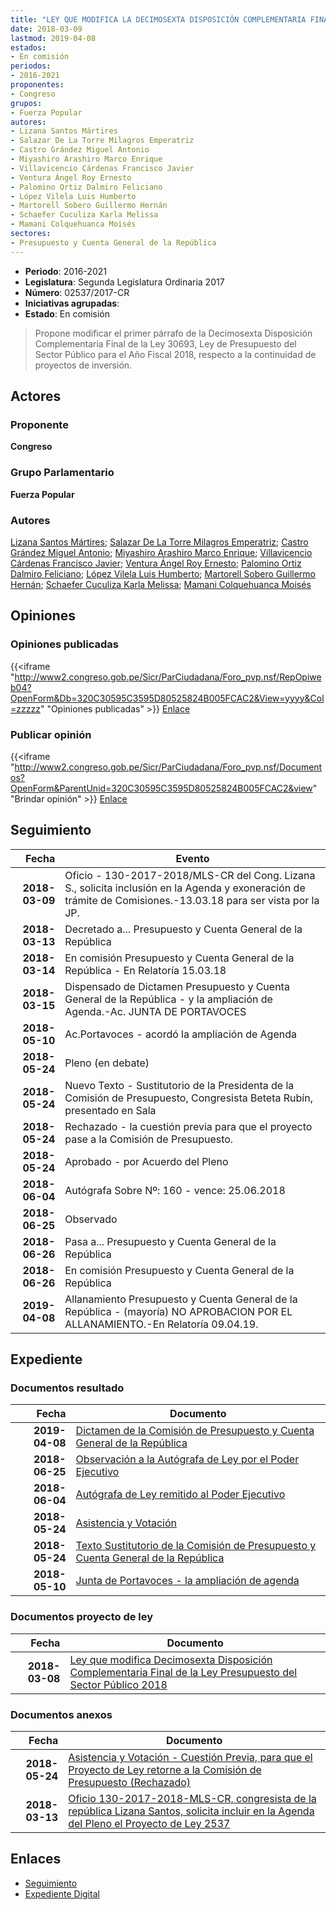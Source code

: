 ```yaml
---
title: "LEY QUE MODIFICA LA DECIMOSEXTA DISPOSICIÓN COMPLEMENTARIA FINAL DE LA LEY DE PRESUPUESTO DEL SECTOR PÚBLICO 2018"
date: 2018-03-09
lastmod: 2019-04-08
estados:
- En comisión
periodos:
- 2016-2021
proponentes:
- Congreso
grupos:
- Fuerza Popular
autores:
- Lizana Santos Mártires
- Salazar De La Torre Milagros Emperatriz
- Castro Grández Miguel Antonio
- Miyashiro Arashiro Marco Enrique
- Villavicencio Cárdenas Francisco Javier
- Ventura Ángel Roy Ernesto
- Palomino Ortiz Dalmiro Feliciano
- López Vilela Luis Humberto
- Martorell Sobero Guillermo Hernán
- Schaefer Cuculiza Karla Melissa
- Mamani Colquehuanca Moisés
sectores:
- Presupuesto y Cuenta General de la República
---
```

- **Periodo**: 2016-2021
- **Legislatura**: Segunda Legislatura Ordinaria 2017
- **Número**: 02537/2017-CR
- **Iniciativas agrupadas**: 
- **Estado**: En comisión

> Propone modificar el primer párrafo de la Decimosexta Disposición Complementaria Final de la Ley 30693, Ley de Presupuesto del Sector Público para el Año Fiscal 2018, respecto a la continuidad de proyectos de inversión.


## Actores

### Proponente

**Congreso**

### Grupo Parlamentario

**Fuerza Popular**

### Autores

[Lizana Santos Mártires](mailto:mailto:mlizana@congreso.gob.pe); [Salazar De La Torre Milagros Emperatriz](mailto:mailto:msalazard@congreso.gob.pe); [Castro Grández Miguel Antonio](mailto:mailto:macastro@congreso.gob.pe); [Miyashiro Arashiro Marco Enrique](mailto:mailto:mmiyashiro@congreso.gob.pe); [Villavicencio Cárdenas Francisco Javier](mailto:mailto:fvillavicencio@congreso.gob.pe); [Ventura Ángel Roy Ernesto](mailto:mailto:rventura@congreso.gob.pe); [Palomino Ortiz Dalmiro Feliciano](mailto:mailto:dfpalomino@congreso.gob.pe); [López Vilela Luis Humberto](mailto:mailto:llopezv@congreso.gob.pe); [Martorell Sobero Guillermo Hernán](mailto:mailto:gmartorell@congreso.gob.pe); [Schaefer Cuculiza Karla Melissa](mailto:mailto:kschaefer@congreso.gob.pe); [Mamani Colquehuanca Moisés](mailto:mailto:mmamani@congreso.gob.pe)

## Opiniones

### Opiniones publicadas

{{<iframe "http://www2.congreso.gob.pe/Sicr/ParCiudadana/Foro_pvp.nsf/RepOpiweb04?OpenForm&Db=320C30595C3595D80525824B005FCAC2&View=yyyy&Col=zzzzz" "Opiniones publicadas" >}}
[Enlace](http://www2.congreso.gob.pe/Sicr/ParCiudadana/Foro_pvp.nsf/RepOpiweb04?OpenForm&Db=320C30595C3595D80525824B005FCAC2&View=yyyy&Col=zzzzz)

### Publicar opinión

{{<iframe "http://www2.congreso.gob.pe/Sicr/ParCiudadana/Foro_pvp.nsf/Documentos?OpenForm&ParentUnid=320C30595C3595D80525824B005FCAC2&view" "Brindar opinión" >}}
[Enlace](http://www2.congreso.gob.pe/Sicr/ParCiudadana/Foro_pvp.nsf/Documentos?OpenForm&ParentUnid=320C30595C3595D80525824B005FCAC2&view)


## Seguimiento

| Fecha | Evento |
|------:|--------|
| **2018-03-09** | Oficio - 130-2017-2018/MLS-CR del Cong. Lizana S., solicita inclusión en la Agenda y exoneración de trámite de Comisiones.-13.03.18 para ser vista por la JP. |
| **2018-03-13** | Decretado a... Presupuesto y Cuenta General de la República |
| **2018-03-14** | En comisión Presupuesto y Cuenta General de la República - En Relatoría 15.03.18 |
| **2018-03-15** | Dispensado de Dictamen Presupuesto y Cuenta General de la República - y la ampliación de Agenda.-Ac. JUNTA DE PORTAVOCES |
| **2018-05-10** | Ac.Portavoces - acordó la ampliación de Agenda |
| **2018-05-24** | Pleno (en debate) |
| **2018-05-24** | Nuevo Texto - Sustitutorio de la Presidenta de la Comisión de Presupuesto, Congresista Beteta Rubín, presentado en Sala |
| **2018-05-24** | Rechazado - la cuestión previa para que el proyecto pase a la Comisión de Presupuesto. |
| **2018-05-24** | Aprobado - por Acuerdo del Pleno |
| **2018-06-04** | Autógrafa Sobre Nº: 160 - vence: 25.06.2018 |
| **2018-06-25** | Observado |
| **2018-06-26** | Pasa a... Presupuesto y Cuenta General de la República |
| **2018-06-26** | En comisión Presupuesto y Cuenta General de la República |
| **2019-04-08** | Allanamiento Presupuesto y Cuenta General de la República - (mayoría) NO APROBACION POR EL ALLANAMIENTO.-En Relatoría 09.04.19. |

## Expediente

### Documentos resultado

| Fecha | Documento |
|------:|-----------|
| **2019-04-08** | [Dictamen de la Comisión de Presupuesto y Cuenta General de la República](http://www.leyes.congreso.gob.pe/Documentos/2016_2021/Dictamenes/Proyectos_de_Ley/02537DC17MAY20190408.pdf) |
| **2018-06-25** | [Observación a la Autógrafa de Ley por el Poder Ejecutivo](http://www.leyes.congreso.gob.pe/Documentos/2016_2021/Observacion_a_la_Autografa/OBAU0253720180625.pdf) |
| **2018-06-04** | [Autógrafa de Ley remitido al Poder Ejecutivo](http://www.leyes.congreso.gob.pe/Documentos/2016_2021/Autografas/Ley_y_de_Resolucion_Legislativa/AU0253720180604.pdf) |
| **2018-05-24** | [Asistencia y Votación](http://www.leyes.congreso.gob.pe/Documentos/2016_2021/Asistencia_y_Votacion/Proyectos_de_Ley/AV0253720180524.pdf) |
| **2018-05-24** | [Texto Sustitutorio de la Comisión de Presupuesto y Cuenta General de la República](http://www.leyes.congreso.gob.pe/Documentos/2016_2021/Texto_Sustitutorio/Proyectos_de_Ley/TS0253720180524..PDF) |
| **2018-05-10** | [Junta de Portavoces - la ampliación de agenda](http://www.leyes.congreso.gob.pe/Documentos/2016_2021/Acuerdos/Junta_Portavoces/AJP0253720180510.pdf) |

### Documentos proyecto de ley

| Fecha | Documento |
|------:|-----------|
| **2018-03-08** | [Ley que modifica Decimosexta Disposición Complementaria Final de la Ley Presupuesto del Sector Público 2018](http://www.leyes.congreso.gob.pe/Documentos/2016_2021/Proyectos_de_Ley_y_de_Resoluciones_Legislativas/PL0253720180309..PDF) |

### Documentos anexos

| Fecha | Documento |
|------:|-----------|
| **2018-05-24** | [Asistencia y Votación - Cuestión Previa, para que el Proyecto de Ley retorne a la Comisión de Presupuesto (Rechazado)](http://www.leyes.congreso.gob.pe/Documentos/2016_2021/Asistencia_y_Votacion/Proyectos_de_Ley/AVCP0253720180524.pdf) |
| **2018-03-13** | [Oficio 130-2017-2018-MLS-CR, congresista de la república Lizana Santos, solicita incluir en la Agenda del Pleno el Proyecto de Ley 2537](http://www.leyes.congreso.gob.pe/Documentos/2016_2021/Oficios/Congresistas/OFICIO-130-2017-2018-MLS-CR.PDF) |

## Enlaces

- [Seguimiento](http://www2.congreso.gob.pe/Sicr/TraDocEstProc/CLProLey2016.nsf/f7fff46988ca05b1052578e100829cc7/7b4c3deaf003f6fd0525824b006f6885?OpenDocument)
- [Expediente Digital](http://www2.congreso.gob.pe/Sicr/TraDocEstProc/CLProLey2016.nsf/f7fff46988ca05b1052578e100829cc7/7b4c3deaf003f6fd0525824b006f6885?OpenDocument&Click=05257FB7005EB655.eb71d0cf91d8294e05256cdf006b5706/$Body/0.1C6C)

